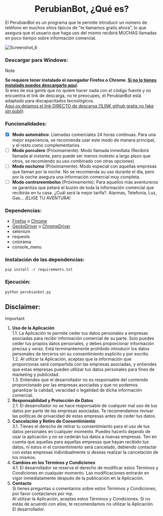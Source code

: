 <h1 align="center">PerubianBot, ¿Qué es?</h1>

El PerubianBot es un programa que te permite introducir un número de teléfono en muchos sitios típicos de "te llamamos gratis ahora", lo que asegura que el usuario que haga uso del mismo recibirá MUCHAS llamadas en poco tiempo sobre información comercial.

![Screenshot_6](https://github.com/Oihalitz/RealDebridTelegram/assets/16503433/4bece015-41dc-429a-8cf7-7e477ba3a7c3)

### Descargar para Windows:
> [!NOTE]
> <b>**Se requiere tener instalado el navegador Firefox o Chrome. <a href="https://www.mozilla.org/es-ES/firefox/download/thanks/">Si no lo tienes instalado puedes descargarlo aquí</a>.**</b><br>
> Si eres de esa gente que no quiere hacer nada con el código fuente y no encuentra el link de descarga, no te preocupes, el PerubianBot está adaptado para discapacitados tecnológicos.<br>
> <a href=https://github.com/Oihalitz/PerubianBot/releases>Aqui os dejamos el link DIRECTO de descarga (1LINK github gratis no fake sin publi) </a>

### Funcionalidades:
- [x] <b>Modo automático</b>: Llamadas comerciales 24 horas continuas. Para una mejor experiencia, se recomienda usar este modo de manera principal, y el resto como complementarios.
- [ ] <b>Modo porculero</b> (Próximamente): Modo llamada inmediata (Recibirá llamada al instante, pero puede ser menos molesto a largo plazo que otros, se recomiendo su uso combinado con otras opciones)
- [ ] <b>Modo nocturno</b> (Próximamente): Modo especial con aquellas empresas que llaman por la noche. No se recomienda su uso durante el día, pero por la noche asegura una información comercial muy completa.
- [ ] <b>Modo contrareembolso</b> (Próximamente): Para aquellos más aventureros se garantiza que petará el buzón de toda la información comercial que recibirás en tu casa. ¿Cuál será la mejor tarifa?. Alarmas, Telefonía, Luz, Gas... ¡ELIGE TU AVENTURA!

### Dependencias:
- <a href="https://www.mozilla.org/es-ES/firefox/new/">Firefox</a> o <a href="https://www.google.com/intl/es_es/chrome/">Chrome</a>
- <a href="https://github.com/mozilla/geckodriver/releases">GeckoDriver</a> o <a href="https://developer.chrome.com/docs/chromedriver">ChromeDriver</a>
- selenium
- requests
- colorama
- console_menu

### Instalación de las dependencias:
```
pip install -r requirements.txt
```
### Ejecución:
```
python perubianbot.py
```

## Disclaimer:
> [!IMPORTANT]
> 1. <b>Uso de la Aplicación</b><br>
1.1. La Aplicación te permite ceder tus datos personales a empresas asociadas para recibir información comercial de su parte. Solo puedes ceder tus propios datos personales, y debes proporcionar información precisa y veraz. Está terminantemente prohibido introducir los datos personales de terceros sin su consentimiento explícito y por escrito.<br>
1.2. Al utilizar la Aplicación, aceptas que la información que proporcionas será compartida con las empresas asociadas, y entiendes que estas empresas pueden utilizar tus datos personales para fines de marketing y publicidad.<br>
1.3. Entiendes que el desarrollador no es responsable del contenido proporcionado por las empresas asociadas y que no podemos garantizar la calidad, veracidad o legalidad de dicha información comercial.<br>
>2. <b>Responsabilidad y Protección de Datos</b><br>
2.1. El desarrollador no se hace responsable de cualquier mal uso de tus datos por parte de las empresas asociadas. Te recomendamos revisar las políticas de privacidad de estas empresas antes de ceder tus datos.<br>
>3. <b>Cancelación y Retiro de Consentimiento</b><br>
3.1. Tienes el derecho de retirar tu consentimiento para el uso de tus datos personales en cualquier momento. Puedes hacerlo dejando de usar la aplicación y no se cederán tus datos a nuevas empresas. Ten en cuenta que aquellas para aquellas empresas que hayan recibido tus datos, ni estos ni el consentimiento será cancelado, debiendo contactar con estas empresas individualmente si deseas realizar la cancelación de los mismos.
>4. <b>Cambios en los Términos y Condiciones</b><br>
4.1. El desarrollador se reserva el derecho de modificar estos Términos y Condiciones en cualquier momento. Las modificaciones entrarán en vigor inmediatamente después de la publicación en la Aplicación.
>5. <b>Contacto</b><br>
>Si tienes preguntas o comentarios sobre estos Términos y Condiciones, por favor contáctanos por mp.<br>
>Al utilizar la Aplicación, aceptas estos Términos y Condiciones. Si no estás de acuerdo con ellos, te recomendamos no utilizar la Aplicación.<br>
El desarrollador.